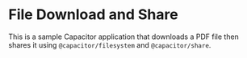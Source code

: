 # File Download and Share
This is a sample Capacitor application that downloads a PDF file then shares it using `@capacitor/filesystem` and `@capacitor/share`.